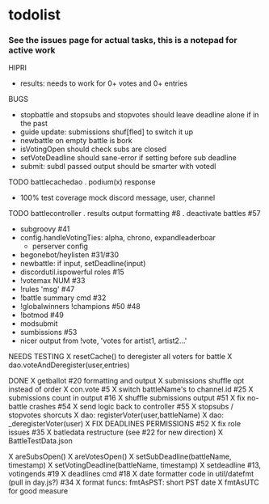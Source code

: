 # todolist

### See the issues page for actual tasks, this is a notepad for active work

HIPRI
- results: needs to work for 0+ votes and 0+ entries

BUGS
- stopbattle and stopsubs and stopvotes should leave deadline alone if in the past
- guide update: submissions shuf[fled] to switch it up
- newbattle on empty battle is bork
- isVotingOpen should check subs are closed
- setVoteDeadline should sane-error if setting before sub deadline
- submit: subdl passed output should be smarter with votedl

TODO battlecachedao
. podium(x) response
- 100% test coverage
    mock discord message, user, channel

TODO battlecontroller
. results output formatting #8
. deactivate battles #57
- subgroovy #41
- config.handleVotingTies: alpha, chrono, expandleaderboar
    - perserver config
- begonebot/heylisten #31/#30
- newbattle: if input, setDeadline(input)
- discordutil.ispowerful roles #15
- !votemax NUM #33
- !rules 'msg' #47
- !battle summary cmd #32
- !globalwinners !champions #50 #48
- !botmod #49
- modsubmit 
- sumbissions #53
- nicer output from !vote, 'votes for artist1, artist2...'

NEEDS TESTING
X resetCache() to deregister all voters for battle
X dao.voteAndDeregister(user,entries)

DONE
X getballot #20 formatting and output
X submissions shuffle opt instead of order
X con.vote #5
X switch battleName's to channel.id #25
X submissions count in output #16
X shuffle submissions output #51
X fix no-battle crashes #54
X send logic back to controller #55
X stopsubs / stopvotes shorcuts 
X dao: registerVoter(user,battleName)
X dao: _deregisterVoter(user)
X FIX DEADLINES PERMISSIONS #52
X fix role issues #35
X batledata restructure (see #22 for new direction)
X BattleTestData.json

X areSubsOpen()
X areVotesOpen()
X setSubDeadline(battleName, timestamp)
X setVotingDeadline(battleName, timestamp)
X setdeadline #13, votingends #19
X deadlines cmd #18
X date formatter code in util/datefmt (pull in day.js?) #34
X format funcs: 
    fmtAsPST: short PST date
X fmtAsUTC for good measure